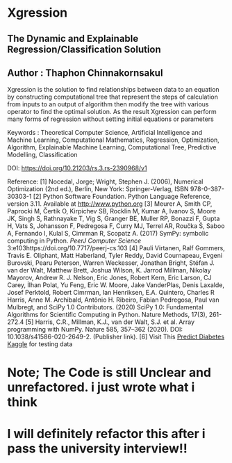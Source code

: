 # Xgression
## The Dynamic and Explainable Regression/Classification Solution
## Author : Thaphon Chinnakornsakul

Xgression is the solution to find relationships between data to an equation by constructing computational tree that represent the steps of calculation from inputs to an output of algorithm then modify the tree with various operator to find the optimal solution. As the result Xgression can perform many forms of regression without setting initial equations or parameters

Keywords : Theoretical Computer Science, Artificial Intelligence and Machine Learning, Computational Mathematics, Regression, Optimization, Algorithm, Explainable Machine Learning, Computational Tree, Predictive Modelling, Classification

DOI: https://doi.org/10.21203/rs.3.rs-2390968/v1


Reference:
[1]	Nocedal, Jorge; Wright, Stephen J. (2006), Numerical Optimization (2nd ed.), Berlin, New York: Springer-Verlag, ISBN 978-0-387-30303-1
[2]	Python Software Foundation. Python Language Reference, version 3.11. Available at http://www.python.org
[3]	Meurer A, Smith CP, Paprocki M, Čertík O, Kirpichev SB, Rocklin M, Kumar A, Ivanov S, Moore JK, Singh S, Rathnayake T, Vig S, Granger BE, Muller RP,
Bonazzi F, Gupta H, Vats S, Johansson F, Pedregosa F, Curry MJ, Terrel AR, Roučka Š, Saboo A, Fernando I, Kulal S, Cimrman R, Scopatz A. (2017) SymPy:
symbolic computing in Python. *PeerJ Computer Science* 3:e103https://doi.org/10.7717/peerj-cs.103
[4]	Pauli Virtanen, Ralf Gommers, Travis E. Oliphant, Matt Haberland, Tyler Reddy, David Cournapeau, Evgeni Burovski, Pearu Peterson, Warren Weckesser, Jonathan Bright, Stéfan J. van der Walt, Matthew Brett, Joshua Wilson, K. Jarrod Millman, Nikolay Mayorov, Andrew R. J. Nelson, Eric Jones, Robert Kern, Eric Larson, CJ Carey, İlhan Polat, Yu Feng, Eric W. Moore, Jake VanderPlas, Denis Laxalde, Josef Perktold, Robert Cimrman, Ian Henriksen, E.A. Quintero, Charles R Harris, Anne M. Archibald, Antônio H. Ribeiro, Fabian Pedregosa, Paul van Mulbregt, and SciPy 1.0 Contributors. (2020) SciPy 1.0: Fundamental Algorithms for Scientific Computing in Python. Nature Methods, 17(3), 261-272.4
[5]	Harris, C.R., Millman, K.J., van der Walt, S.J. et al. Array programming with NumPy. Nature 585, 357–362 (2020). DOI: 10.1038/s41586-020-2649-2. (Publisher link).
[6] Visit This [Predict Diabetes Kaggle](https://www.kaggle.com/datasets/whenamancodes/predict-diabities) for testing data

# Note; The Code is still Unclear and unrefactored. i just wrote what i think
# I will definitely refactor this after i pass the university interview!!
